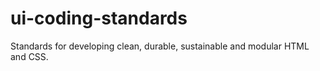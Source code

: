 ui-coding-standards
===================

Standards for developing clean, durable, sustainable and modular HTML and CSS.

